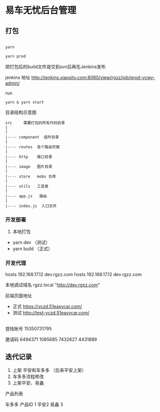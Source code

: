 # 易车无忧后台管理

## 打包     

```sh

yarn 

yarn prod

```

把打包后的build文件提交到svn后再在Jenkins发布

jenkins 地址
http://jenkins.xiaositv.com:8080/view/rgzz/job/prod-ycwy-admin/

run

```
yarn & yarn start

```

目录结构示意图

```
src     需要打包的所有代码目录
|
|
|---- component  组件目录 
|    
|---- routes  各个路由页面 
|
|---- http    接口目录
|
|---- image   图片目录
|
|---- store   mobx 仓库
|
|---- utils   工具类
|
|---- app.js   路由
|
|---- index.js  入口文件

```

### 开发部署

1. 本地打包
- yarn dev  （测试）
- yarn build  （正式）

### 开发代理

hosts 192.168.17.12 dev.rgzz.com
hosts 192.168.17.12 dev.rgzz.com

本地调试域名    rgzz.local
"http://dev.rgzz.com"


前端页面地址
      
- 正式   https://yczd.51easycar.com/
- 测试   http://test-yczd.51easycar.com/

## 
登陆账号 15350731795   


邀请码
6494371
1085685
7432627
4431889


## 迭代记录

1. 上架 平安和车多多 （后来平安上架）
2. 车多多流程修改
3. 上架平安、易鑫

产品列表  

车多多 产品ID 1  平安2  易鑫 3